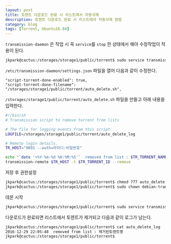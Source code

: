 ```yaml
---
layout: post
title: 토렌트 다운로드 완료 시 리스트에서 자동삭제
description: 토렌트 다운로드 완료 시 리스트에서 자동삭제 방법
category: blog
tags: [Torrent, Ubuntu16.04]
---
```


`transmission-daemon` 은 작업 시 꼭 `service`를 `stop` 한 상태에서 해야 수정작업이 적용이 된다.
```bash
jkpark@cactus:/storages/storage1/public/torrent$ sudo service transmission-daemon stop
```

`/etc/transmission-daemon/settings.json` 파일을 열어 다음과 같이 수정한다.
```
"script-torrent-done-enabled": true,
"script-torrent-done-filename": "/storages/storage1/public/torrent/auto_delete.sh",
```


`/storages/storage1/public/torrent/auto_delete.sh` 파일을 만들고 아래 내용을 입력한다.
```bash
#!/bin/sh
# Transmission script to remove torrent from lists

# The file for logging events from this script
LOGFILE=/storages/storage1/public/torrent/auto_delete_log

# Remote login details.
TR_HOST="9091 --auth=아이디:비밀번호"

echo "`date '+%Y-%m-%d %H:%M:%S'`  removed from list : $TR_TORRENT_NAME" >> $LOGFILE
transmission-remote $TR_HOST -t $TR_TORRENT_ID --remove
```

저장 후 권한설정
```bash
jkpark@cactus:/storages/storage1/public/torrent$ chmod 777 auto_delete.sh
jkpark@cactus:/storages/storage1/public/torrent$ sudo chown debian-transmission:debian-transmission auto_delete.sh
```

데몬 시작
```bash
jkpark@cactus:/storages/storage1/public/torrent$ sudo service transmission-daemon start
```


다운로드가 완료되면 리스트에서 토렌트가 제거되고 다음과 같이 로그가 남는다.
```bash
jkpark@cactus:/storages/storage1/public/torrent$ cat auto_delete_log
2016-12-29 22:05:48  removed from list : 제거된토렌트명
jkpark@cactus:/storages/storage1/public/torrent$
```